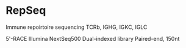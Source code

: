 # RepSeq

Immune repoirtoire sequencing
TCRb, IGHG, IGKC, IGLC

5'-RACE
Illumina NextSeq500
Dual-indexed library 
Paired-end, 150nt
